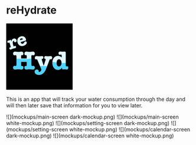 # reHydrate 
![](/reHydrate/Assets.xcassets/AppIcon.appiconset/reHydrate%20180.png)

This is an app that will track your water consumption through the day and will then later save that information for you to view later.

![](mockups/main-screen dark-mockup.png)
![](mockups/main-screen white-mockup.png)
![](mockups/setting-screen dark-mockup.png)
![](mockups/setting-screen white-mockup.png)
![](mockups/calendar-screen dark-mockup.png)
![](mockups/calendar-screen white-mockup.png)
